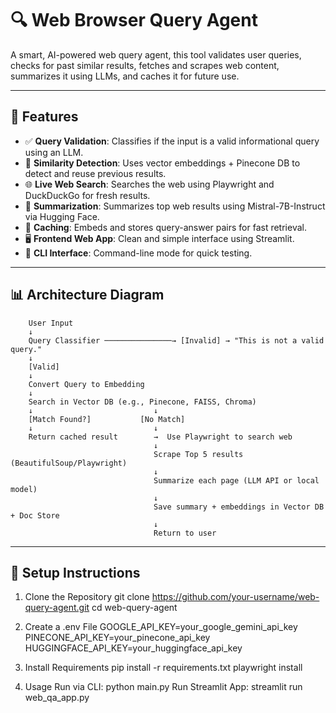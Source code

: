 # 🔍 Web Browser Query Agent

A smart, AI-powered web query agent, this tool validates user queries, checks for past similar results, fetches and scrapes web content, summarizes it using LLMs, and caches it for future use.

---

## 📌 Features

- ✅ **Query Validation**: Classifies if the input is a valid informational query using an LLM.
- 🔁 **Similarity Detection**: Uses vector embeddings + Pinecone DB to detect and reuse previous results.
- 🌐 **Live Web Search**: Searches the web using Playwright and DuckDuckGo for fresh results.
- 🧠 **Summarization**: Summarizes top web results using Mistral-7B-Instruct via Hugging Face.
- 💾 **Caching**: Embeds and stores query-answer pairs for fast retrieval.
- 🖥️ **Frontend Web App**: Clean and simple interface using Streamlit.
- 🧪 **CLI Interface**: Command-line mode for quick testing.

---

## 📊 Architecture Diagram

        User Input
        ↓
        Query Classifier ───────────────→ [Invalid] → "This is not a valid query."
        ↓
        [Valid]
        ↓
        Convert Query to Embedding
        ↓
        Search in Vector DB (e.g., Pinecone, FAISS, Chroma)
        ↓                           ↓
        [Match Found?]           [No Match]
        ↓                           ↓
        Return cached result        →  Use Playwright to search web
                                    ↓
                                    Scrape Top 5 results (BeautifulSoup/Playwright)
                                    ↓
                                    Summarize each page (LLM API or local model)
                                    ↓
                                    Save summary + embeddings in Vector DB + Doc Store
                                    ↓
                                    Return to user

---

## 🚀 Setup Instructions

1. Clone the Repository
git clone https://github.com/your-username/web-query-agent.git
cd web-query-agent

2. Create a .env File
GOOGLE_API_KEY=your_google_gemini_api_key
PINECONE_API_KEY=your_pinecone_api_key
HUGGINGFACE_API_KEY=your_huggingface_api_key

3. Install Requirements
pip install -r requirements.txt
playwright install

4. Usage
Run via CLI: python main.py
Run Streamlit App: streamlit run web_qa_app.py


